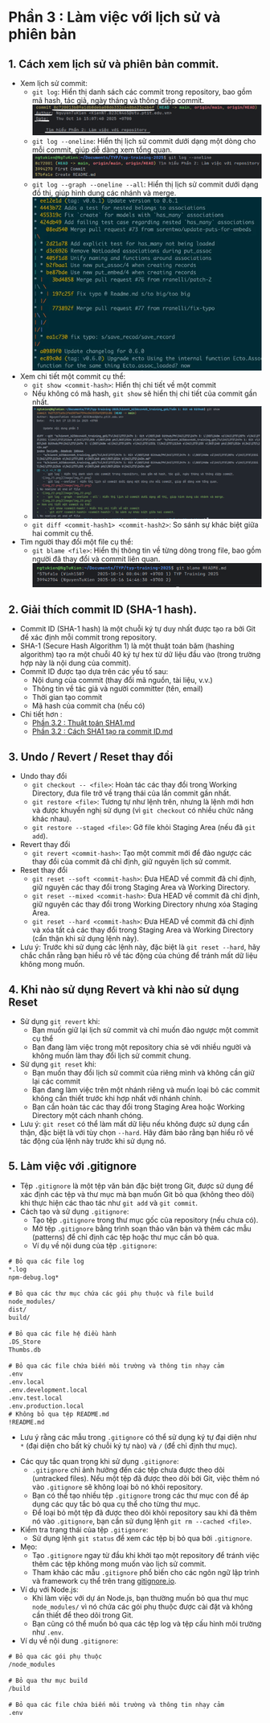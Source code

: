 # Phần 3 : Làm việc với lịch sử và phiên bản    
## 1. **Cách xem lịch sử và phiên bản commit.**
* Xem lịch sử commit:
   - `git log`: Hiển thị danh sách các commit trong repository, bao gồm mã hash, tác giả, ngày tháng và thông điệp commit.
  ![img_21.png](Image/img_21.png)
   - `git log --oneline`: Hiển thị lịch sử commit dưới dạng một dòng cho mỗi commit, giúp dễ dàng xem tổng quan.
  ![img_22.png](Image/img_22.png)
   - `git log --graph --oneline --all`: Hiển thị lịch sử commit dưới dạng đồ thị, giúp hình dung các nhánh và merge.
  ![img.png](Image/img_23.png)
* Xem chi tiết một commit cụ thể:
    - `git show <commit-hash>`: Hiển thị chi tiết về một commit
    - Nếu không có mã hash, `git show` sẽ hiển thị chi tiết của commit gần nhất.
    - ![img.png](Image/img_24.png)
    - `git diff <commit-hash1> <commit-hash2>`: So sánh sự khác biệt giữa hai commit cụ thể.
* Tìm người thay đổi một file cụ thể:
    - `git blame <file>`: Hiển thị thông tin về từng dòng trong file, bao gồm người đã thay đổi và commit liên quan.
  ![img.png](Image/img_26.png)
## 2. **Giải thích commit ID (SHA-1 hash).**
* Commit ID (SHA-1 hash) là một chuỗi ký tự duy nhất được tạo ra bởi Git để xác định mỗi commit trong repository.
* SHA-1 (Secure Hash Algorithm 1) là một thuật toán băm (hashing algorithm) tạo ra một chuỗi 40 ký tự hex từ dữ liệu đầu vào (trong trường hợp này là nội dung của commit).
* Commit ID được tạo dựa trên các yếu tố sau:
   - Nội dung của commit (thay đổi mã nguồn, tài liệu, v.v.)
   - Thông tin về tác giả và người committer (tên, email)
   - Thời gian tạo commit
   - Mã hash của commit cha (nếu có)
* Chi tiết hơn :
   - [Phần 3.2 : Thuật toán SHA1.md](Ph%E1%BA%A7n%203.2%20%3A%20Thu%E1%BA%ADt%20to%C3%A1n%20SHA1.md)
   - [Phần 3.2 : Cách SHA1 tạo ra commit ID.md](Ph%E1%BA%A7n%203.2%20%3A%20C%C3%A1ch%20SHA1%20t%E1%BA%A1o%20ra%20commit%20ID.md)
## 3. **Undo / Revert / Reset thay đổi**
- Undo thay đổi
   - `git checkout -- <file>`: Hoàn tác các thay đổi trong Working Directory, đưa file trở về trạng thái của lần commit gần nhất.
   - `git restore <file>`: Tương tự như lệnh trên, nhưng là lệnh mới hơn và được khuyến nghị sử dụng (vì `git checkout` có nhiều chức năng khác nhau).
   - `git restore --staged <file>`: Gỡ file khỏi Staging Area (nếu đã `git add`).
- Revert thay đổi
   - `git revert <commit-hash>`: Tạo một commit mới để đảo ngược các thay đổi của commit đã chỉ định, giữ nguyên lịch sử commit.
- Reset thay đổi
   - `git reset --soft <commit-hash>`: Đưa HEAD về commit đã chỉ định, giữ nguyên các thay đổi trong Staging Area và Working Directory.
   - `git reset --mixed <commit-hash>`: Đưa HEAD về commit đã chỉ định, giữ nguyên các thay đổi trong Working Directory nhưng xóa Staging Area.
   - `git reset --hard <commit-hash>`: Đưa HEAD về commit đã chỉ định và xóa tất cả các thay đổi trong Staging Area và Working Directory (cẩn thận khi sử dụng lệnh này).
- Lưu ý: Trước khi sử dụng các lệnh này, đặc biệt là `git reset --hard`, hãy chắc chắn rằng bạn hiểu rõ về tác động của chúng để tránh mất dữ liệu không mong muốn.
## 4. Khi nào sử dụng Revert và khi nào sử dụng Reset
* Sử dụng `git revert` khi:
    - Bạn muốn giữ lại lịch sử commit và chỉ muốn đảo ngược một commit cụ thể
    - Bạn đang làm việc trong một repository chia sẻ với nhiều người và không muốn làm thay đổi lịch sử commit chung.
* Sử dụng `git reset` khi:
    - Bạn muốn thay đổi lịch sử commit của riêng mình và không cần giữ lại các commit
    - Bạn đang làm việc trên một nhánh riêng và muốn loại bỏ các commit không cần thiết trước khi hợp nhất với nhánh chính.
    - Bạn cần hoàn tác các thay đổi trong Staging Area hoặc Working Directory một cách nhanh chóng.
* Lưu ý: `git reset` có thể làm mất dữ liệu nếu không được sử dụng cẩn thận, đặc biệt là với tùy chọn `--hard`. Hãy đảm bảo rằng bạn hiểu rõ về tác động của lệnh này trước khi sử dụng nó.
## 5. Làm việc với .gitignore
* Tệp `.gitignore` là một tệp văn bản đặc biệt trong Git, được sử dụng để xác định các tệp và thư mục mà bạn muốn Git bỏ qua (không theo dõi) khi thực hiện các thao tác như `git add` và `git commit`.
* Cách tạo và sử dụng `.gitignore`:
   - Tạo tệp `.gitignore` trong thư mục gốc của repository (nếu chưa có).
   - Mở tệp `.gitignore` bằng trình soạn thảo văn bản và thêm các mẫu (patterns) để chỉ định các tệp hoặc thư mục cần bỏ qua.
   - Ví dụ về nội dung của tệp `.gitignore`:
```
# Bỏ qua các file log
*.log
npm-debug.log*

# Bỏ qua các thư mục chứa các gói phụ thuộc và file build
node_modules/
dist/
build/

# Bỏ qua các file hệ điều hành
.DS_Store
Thumbs.db

# Bỏ qua các file chứa biến môi trường và thông tin nhạy cảm
.env
.env.local
.env.development.local
.env.test.local
.env.production.local
# Không bỏ qua tệp README.md
!README.md
```
   - Lưu ý rằng các mẫu trong `.gitignore` có thể sử dụng ký tự đại diện như `*` (đại diện cho bất kỳ chuỗi ký tự nào) và `/` (để chỉ định thư mục).
* Các quy tắc quan trọng khi sử dụng `.gitignore`:
   - `.gitignore` chỉ ảnh hưởng đến các tệp chưa được theo dõi (untracked files). Nếu một tệp đã được theo dõi bởi Git, việc thêm nó vào `.gitignore` sẽ không loại bỏ nó khỏi repository.
   - Bạn có thể tạo nhiều tệp `.gitignore` trong các thư mục con để áp dụng các quy tắc bỏ qua cụ thể cho từng thư mục.
   - Để loại bỏ một tệp đã được theo dõi khỏi repository sau khi đã thêm nó vào `.gitignore`, bạn cần sử dụng lệnh `git rm --cached <file>`.
* Kiểm tra trạng thái của tệp `.gitignore`:
   - Sử dụng lệnh `git status` để xem các tệp bị bỏ qua bởi `.gitignore`.
* Mẹo: 
   - Tạo `.gitignore` ngay từ đầu khi khởi tạo một repository để tránh việc thêm các tệp không mong muốn vào lịch sử commit.
   - Tham khảo các mẫu `.gitignore` phổ biến cho các ngôn ngữ lập trình và framework cụ thể trên trang [gitignore.io](https://www.toptal.com/developers/gitignore).
* Ví dụ với Node.js:
   - Khi làm việc với dự án Node.js, bạn thường muốn bỏ qua thư mục `node_modules/` vì nó chứa các gói phụ thuộc được cài đặt và không cần thiết để theo dõi trong Git.
   - Bạn cũng có thể muốn bỏ qua các tệp log và tệp cấu hình môi trường như `.env`.
* Ví dụ về nội dung `.gitignore`:
```
# Bỏ qua các gói phụ thuộc
/node_modules

# Bỏ qua thư mục build
/build

# Bỏ qua các file chứa biến môi trường và thông tin nhạy cảm
.env
```

